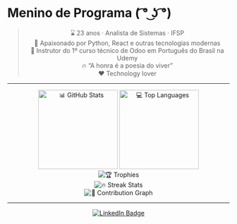 # Menino de Programa ( ͡° ͜ʖ ͡°)

<div align="center">

> ⌛ 23 anos · Analista de Sistemas · IFSP  
> 🐍 Apaixonado por Python, React e outras tecnologias modernas  
> 🥂 Instrutor do 1º curso técnico de Odoo em Português do Brasil na Udemy  
> 🔥 “A honra é a poesia do viver”  
> ❤️ Technology lover

</div>

---

<div align="center">
  <!-- GitHub Geral -->
  <img src="https://github-readme-stats.vercel.app/api?username=DanielNery&show_icons=true&theme=onedark&include_all_commits=true&count_private=true" alt="📊 GitHub Stats" height="180"/>

  <!-- Linguagens mais usadas -->
  <img src="https://github-readme-stats.vercel.app/api/top-langs/?username=DanielNery&layout=compact&langs_count=7&theme=onedark" alt="💻 Top Languages" height="180"/>
</div>

<div align="center">
  <!-- Troféus -->
  <img src="https://github-profile-trophy.vercel.app/?username=DanielNery&theme=onedark&margin-w=15&margin-h=15" alt="🏆 Trophies" />
</div>

<div align="center">
  <!-- Streak -->
  <img src="https://github-readme-streak-stats.herokuapp.com/?user=DanielNery&theme=onedark" alt="🔥 Streak Stats" />
</div>

<div align="center">
  <!-- Contribution Graph -->
  <img src="https://activity-graph.herokuapp.com/graph?username=DanielNery&theme=github" alt="📅 Contribution Graph" />
</div>

---

<div align="center">
  <!-- LinkedIn -->
  <a href="https://www.linkedin.com/in/DanielNery/" target="_blank">
    <img src="https://img.shields.io/badge/LinkedIn-0077B5?style=for-the-badge&logo=linkedin&logoColor=white" alt="LinkedIn Badge"/>
  </a>
</div>
